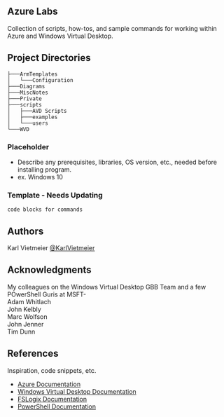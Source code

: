 ## Azure Labs

Collection of scripts, how-tos, and sample commands for working within Azure
and Windows Virtual Desktop. 


## Project Directories
```
├───ArmTemplates
│   └───Configuration
├───Diagrams
├───MiscNotes
├───Private
├───scripts
│   ├───AVD Scripts
│   ├───examples
│   └───users
└───WVD

```


### Placeholder

* Describe any prerequisites, libraries, OS version, etc., needed before installing program.
* ex. Windows 10

### Template - Needs Updating
```
code blocks for commands
```

## Authors

Karl Vietmeier
[@KarlVietmeier](https://twitter.com/karlvietmeier)

## Acknowledgments
My colleagues on the Windows Virtual Desktop GBB Team and a few POwerShell Guris at MSFT-<br>
 Adam Whitlach<br>
 John Kelbly<br>
 Marc Wolfson<br>
 John Jenner<br>
 Tim Dunn<br>


## References
Inspiration, code snippets, etc.
* [Azure Documentation](https://docs.microsoft.com/en-us/azure/)
* [Windows Virtual Desktop Documentation](https://aka.ms/wvdgetstarted)
* [FSLogix Documentation](https://docs.microsoft.com/en-us/fslogix/)
* [PowerShell Documentation](https://docs.microsoft.com/en-us/powershell/)
